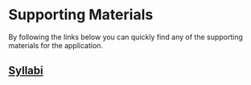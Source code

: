 # Supporting Materials

By following the links below you can quickly find any of the supporting materials for the application.

## [Syllabi](/supporting_materials/README.md)

